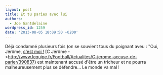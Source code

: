 ```yaml
---
layout: post
title: Et tu paries avec lui
authors:
  - Joe Gantdelaine
wordpress_id: 1259
date: '2013-08-05 18:09:50 +0200'
---
```

Déjà condamné plusieurs fois (on se souvient tous du poignant aveu : "Oui, Jérôme, [c'est moi !](http://www.youtube.com/watch?v=3GRaJvvC_5o]") [C Jérôme ->http://www.lequipe.fr/Football/Actualites/C-jerome-accuse-de-parier/390837) est maintenant accusé d'être un tricheur et ne pourra malheureusement plus se défendre... Le monde va mal !
